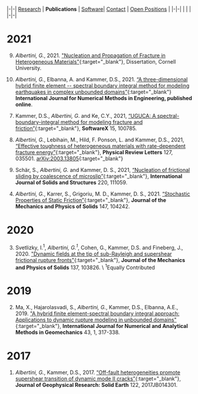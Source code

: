 |-|-|
[Research](research.md) | **Publications** | [Software](software.md)| [Contact](contact.md) | [Open Positions](open_positions.md) |
|-|-|
| | |
|-|-|


# 2021

9. *Albertini, G.*, 2021. ["Nucleation and Propagation of Fracture in Heterogeneous Materials"](https://www-proquest-com.proxy.library.cornell.edu/dissertations-theses/nucleation-propagation-fracture-heterogeneous/docview/2550608833/se-2?accountid=10267){:target="_blank"}, Dissertation, Cornell University.

8. *Albertini, G.*, Elbanna, A. and Kammer, D.S., 2021. [“A three-dimensional hybrid finite element --
spectral boundary integral method for modeling earthquakes in complex unbounded domains”](https://doi.org/10.1002/nme.6816){:target="_blank"}
**International Journal for Numerical Methods in Engineering, published online**.
<!--[arXiv:2102.08756](http://arxiv.org/abs/2102.08756){:target="_blank"}-->

7. Kammer, D.S., *Albertini, G*. and Ke, C.Y., 2021, [“UGUCA: A spectral-boundary-integral method for modeling fracture and friction”](https://doi.org/10.1016/j.softx.2021.100785){:target="_blank"}, **SoftwareX** 15, 100785.

6. *Albertini, G.*, Lebihain, M., Hild, F. Ponson, L. and Kammer, D.S., 2021,
[“Effective toughness of  heterogeneous materials with rate-dependent fracture energy”](https://doi.org/10.1103/PhysRevLett.127.035501){:target="_blank"}, 
**Physical Review Letters** 127, 035501. 
[arXiv:2003.13805](https://arxiv.org/abs/2003.13805){:target="_blank"}

5. Schär, S., *Albertini, G.* and Kammer, D. S., 2021, [“Nucleation of frictional sliding by coalescence of microslip”](https://doi.org/10.1016/j.ijsolstr.2021.111059){:target="_blank"}, **International Journal of Solids and Structures** 220, 111059. 
<!--[arXiv:2010.0434](https://arxiv.org/abs/2010.04343){:target="_blank"}-->

4. *Albertini, G.*, Karrer, S., Grigoriu, M. D., Kammer, D. S., 2021. [“Stochastic Properties of Static Friction”](https://doi.org/10.1016/j.jmps.2020.104242){:target="_blank"}, **Journal of the Mechanics and Physics of Solids** 147, 104242. 
<!--[arXiv:2005.06113](http://arxiv.org/abs/2005.06113){:target="_blank"}-->

# 2020


3. Svetlizky, I.<sup>1</sup>, *Albertini, G.<sup>1</sup>*, Cohen, G., Kammer, D.S. and Fineberg, J., 2020. 
["Dynamic fields at the tip of sub-Rayleigh and supershear frictional rupture fronts"](https://doi.org/10.1016/j.jmps.2019.103826){:target="_blank"}, 
**Journal of the Mechanics and Physics of Solids** 137, 103826. \\
<sup>1</sup>Equally Contributed
<!--[arXiv:1908.10412](http://arxiv.org/abs/1908.10412){:target="_blank"}-->

# 2019

2. Ma, X., Hajarolasvadi, S., *Albertini, G.*, Kammer, D.S., Elbanna, A.E., 2019. 
["A hybrid finite element-spectral boundary integral approach: Applications to dynamic rupture modeling in unbounded domains"](https://doi.org/10.1002/nag.2865){:target="_blank"},
**International Journal for Numerical and Analytical Methods in Geomechanics** 43, 1, 317-338. 

# 2017

1. *Albertini, G.*, Kammer, D.S., 2017. 
[“Off-fault heterogeneities promote supershear transition of dynamic mode II cracks”](https://doi.org/10.1002/2017JB014301){:target="_blank"},
**Journal of Geophysical Research: Solid Earth** 122, 2017JB014301.
